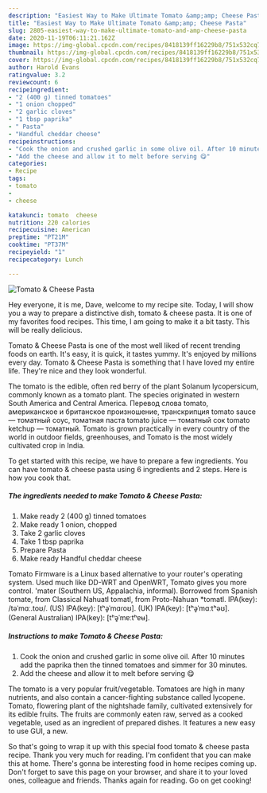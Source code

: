 ```yaml
---
description: "Easiest Way to Make Ultimate Tomato &amp;amp; Cheese Pasta"
title: "Easiest Way to Make Ultimate Tomato &amp;amp; Cheese Pasta"
slug: 2805-easiest-way-to-make-ultimate-tomato-and-amp-cheese-pasta
date: 2020-11-19T06:11:21.162Z
image: https://img-global.cpcdn.com/recipes/8418139ff16229b8/751x532cq70/tomato-cheese-pasta-recipe-main-photo.jpg
thumbnail: https://img-global.cpcdn.com/recipes/8418139ff16229b8/751x532cq70/tomato-cheese-pasta-recipe-main-photo.jpg
cover: https://img-global.cpcdn.com/recipes/8418139ff16229b8/751x532cq70/tomato-cheese-pasta-recipe-main-photo.jpg
author: Harold Evans
ratingvalue: 3.2
reviewcount: 6
recipeingredient:
- "2 (400 g) tinned tomatoes"
- "1 onion chopped"
- "2 garlic cloves"
- "1 tbsp paprika"
- " Pasta"
- "Handful cheddar cheese"
recipeinstructions:
- "Cook the onion and crushed garlic in some olive oil. After 10 minutes add the paprika then the tinned tomatoes and simmer for 30 minutes."
- "Add the cheese and allow it to melt before serving 😋"
categories:
- Recipe
tags:
- tomato
- 
- cheese

katakunci: tomato  cheese 
nutrition: 220 calories
recipecuisine: American
preptime: "PT21M"
cooktime: "PT37M"
recipeyield: "1"
recipecategory: Lunch

---
```



![Tomato &amp; Cheese Pasta](https://img-global.cpcdn.com/recipes/8418139ff16229b8/751x532cq70/tomato-cheese-pasta-recipe-main-photo.jpg)

Hey everyone, it is me, Dave, welcome to my recipe site. Today, I will show you a way to prepare a distinctive dish, tomato &amp; cheese pasta. It is one of my favorites food recipes. This time, I am going to make it a bit tasty. This will be really delicious.

Tomato &amp; Cheese Pasta is one of the most well liked of recent trending foods on earth. It's easy, it is quick, it tastes yummy. It's enjoyed by millions every day. Tomato &amp; Cheese Pasta is something that I have loved my entire life. They're nice and they look wonderful.

The tomato is the edible, often red berry of the plant Solanum lycopersicum, commonly known as a tomato plant. The species originated in western South America and Central America. Перевод слова tomato, американское и британское произношение, транскрипция tomato sauce — томатный соус, томатная паста tomato juice — томатный сок tomato ketchup — томатный. Tomato is grown practically in every country of the world in outdoor fields, greenhouses, and Tomato is the most widely cultivated crop in India.


To get started with this recipe, we have to prepare a few ingredients. You can have tomato &amp; cheese pasta using 6 ingredients and 2 steps. Here is how you cook that.

<!--inarticleads1-->

##### The ingredients needed to make Tomato &amp; Cheese Pasta:

1. Make ready 2 (400 g) tinned tomatoes
1. Make ready 1 onion, chopped
1. Take 2 garlic cloves
1. Take 1 tbsp paprika
1. Prepare  Pasta
1. Make ready Handful cheddar cheese


Tomato Firmware is a Linux based alternative to your router&#39;s operating system. Used much like DD-WRT and OpenWRT, Tomato gives you more control. &#39;mater (Southern US, Appalachia, informal). Borrowed from Spanish tomate, from Classical Nahuatl tomatl, from Proto-Nahuan *tomatl. IPA(key): /təˈmɑː.toʊ/. (US) IPA(key): [tʰə̥ˈmɑɾoʊ]. (UK) IPA(key): [tʰə̥ˈmɑːtʰəʊ]. (General Australian) IPA(key): [tʰə̥ˈmɐːtʰɐʉ]. 

<!--inarticleads2-->

##### Instructions to make Tomato &amp; Cheese Pasta:

1. Cook the onion and crushed garlic in some olive oil. After 10 minutes add the paprika then the tinned tomatoes and simmer for 30 minutes.
1. Add the cheese and allow it to melt before serving 😋


The tomato is a very popular fruit/vegetable. Tomatoes are high in many nutrients, and also contain a cancer-fighting substance called lycopene. Tomato, flowering plant of the nightshade family, cultivated extensively for its edible fruits. The fruits are commonly eaten raw, served as a cooked vegetable, used as an ingredient of prepared dishes. It features a new easy to use GUI, a new. 

So that's going to wrap it up with this special food tomato &amp; cheese pasta recipe. Thank you very much for reading. I'm confident that you can make this at home. There's gonna be interesting food in home recipes coming up. Don't forget to save this page on your browser, and share it to your loved ones, colleague and friends. Thanks again for reading. Go on get cooking!
